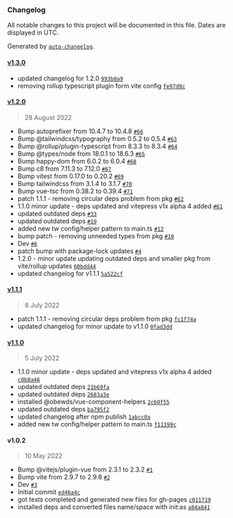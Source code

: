 ### Changelog

All notable changes to this project will be documented in this file. Dates are displayed in UTC.

Generated by [`auto-changelog`](https://github.com/CookPete/auto-changelog).

#### [v1.3.0](https://github.com/obewds/tw-bg-palette-monochromatic/compare/v1.2.0...v1.3.0)

- updated changelog for 1.2.0 [`993b0a9`](https://github.com/obewds/tw-bg-palette-monochromatic/commit/993b0a9bfd3a7951e44a575fcc836196061d11c7)
- removing rollup typescript plugin form vite config [`fe97d9c`](https://github.com/obewds/tw-bg-palette-monochromatic/commit/fe97d9cf8e9ba0467929873be038eb902a1b34e2)

#### [v1.2.0](https://github.com/obewds/tw-bg-palette-monochromatic/compare/v1.1.1...v1.2.0)

> 28 August 2022

- Bump autoprefixer from 10.4.7 to 10.4.8 [`#66`](https://github.com/obewds/tw-bg-palette-monochromatic/pull/66)
- Bump @tailwindcss/typography from 0.5.2 to 0.5.4 [`#63`](https://github.com/obewds/tw-bg-palette-monochromatic/pull/63)
- Bump @rollup/plugin-typescript from 8.3.3 to 8.3.4 [`#64`](https://github.com/obewds/tw-bg-palette-monochromatic/pull/64)
- Bump @types/node from 18.0.1 to 18.6.3 [`#65`](https://github.com/obewds/tw-bg-palette-monochromatic/pull/65)
- Bump happy-dom from 6.0.2 to 6.0.4 [`#68`](https://github.com/obewds/tw-bg-palette-monochromatic/pull/68)
- Bump c8 from 7.11.3 to 7.12.0 [`#67`](https://github.com/obewds/tw-bg-palette-monochromatic/pull/67)
- Bump vitest from 0.17.0 to 0.20.2 [`#69`](https://github.com/obewds/tw-bg-palette-monochromatic/pull/69)
- Bump tailwindcss from 3.1.4 to 3.1.7 [`#70`](https://github.com/obewds/tw-bg-palette-monochromatic/pull/70)
- Bump vue-tsc from 0.38.2 to 0.39.4 [`#71`](https://github.com/obewds/tw-bg-palette-monochromatic/pull/71)
- patch 1.1.1 - removing circular deps problem from pkg [`#62`](https://github.com/obewds/tw-bg-palette-monochromatic/pull/62)
- 1.1.0 minor update - deps updated and vitepress v1x alpha 4 added [`#61`](https://github.com/obewds/tw-bg-palette-monochromatic/pull/61)
- updated outdated deps [`#33`](https://github.com/obewds/tw-bg-palette-monochromatic/pull/33)
- updated outdated deps [`#19`](https://github.com/obewds/tw-bg-palette-monochromatic/pull/19)
- added new tw config/helper pattern to main.ts [`#12`](https://github.com/obewds/tw-bg-palette-monochromatic/pull/12)
- bump patch - removing unneeded types from pkg [`#10`](https://github.com/obewds/tw-bg-palette-monochromatic/pull/10)
- Dev [`#6`](https://github.com/obewds/tw-bg-palette-monochromatic/pull/6)
- patch bump with package-lock updates [`#4`](https://github.com/obewds/tw-bg-palette-monochromatic/pull/4)
- 1.2.0 - minor update updating outdated deps and smaller pkg from vite/rollup updates [`60bdd44`](https://github.com/obewds/tw-bg-palette-monochromatic/commit/60bdd44641f901fce3ba71964cd62c497ccee927)
- updated changelog for v1.1.1 [`5a522cf`](https://github.com/obewds/tw-bg-palette-monochromatic/commit/5a522cf2f98d7aeda2da25204cb3255e01eb0aab)

#### [v1.1.1](https://github.com/obewds/tw-bg-palette-monochromatic/compare/v1.1.0...v1.1.1)

> 8 July 2022

- patch 1.1.1 - removing circular deps problem from pkg [`fc1f74a`](https://github.com/obewds/tw-bg-palette-monochromatic/commit/fc1f74ab2a4ac6374bcc46872ea65c0b6e4a238c)
- updated changelog for minor update to v1.1.0 [`0fad3dd`](https://github.com/obewds/tw-bg-palette-monochromatic/commit/0fad3dd53342d27242671780d04f5e4523243a66)

#### [v1.1.0](https://github.com/obewds/tw-bg-palette-monochromatic/compare/v1.0.2...v1.1.0)

> 5 July 2022

- 1.1.0 minor update - deps updated and vitepress v1x alpha 4 added [`c0b8a46`](https://github.com/obewds/tw-bg-palette-monochromatic/commit/c0b8a46fbbfea6571f03b80093fe27e5c7656448)
- updated outdated deps [`21b69fa`](https://github.com/obewds/tw-bg-palette-monochromatic/commit/21b69fa799fbf1c9b68bce1b97c1d122d91eb36f)
- updated outdated deps [`2683a3e`](https://github.com/obewds/tw-bg-palette-monochromatic/commit/2683a3ef546eb0ca8c0cab43d07867654229175a)
- installed @obewds/vue-component-helpers [`2c60f55`](https://github.com/obewds/tw-bg-palette-monochromatic/commit/2c60f550cb1bc7bac3e8cf88fc45332e20d3dfc0)
- updated outdated deps [`ba795f2`](https://github.com/obewds/tw-bg-palette-monochromatic/commit/ba795f2697569b8f01f50e0b38542b63221640b5)
- updated changelog after npm publish [`1abcc0a`](https://github.com/obewds/tw-bg-palette-monochromatic/commit/1abcc0a6dbe6e131abef8cabecaba808ed8c5e8a)
- added new tw config/helper pattern to main.ts [`f11199c`](https://github.com/obewds/tw-bg-palette-monochromatic/commit/f11199cdfc583fbb62de5456e6c9b10fa92dea87)

#### v1.0.2

> 10 May 2022

- Bump @vitejs/plugin-vue from 2.3.1 to 2.3.2 [`#1`](https://github.com/obewds/tw-bg-palette-monochromatic/pull/1)
- Bump vite from 2.9.7 to 2.9.8 [`#2`](https://github.com/obewds/tw-bg-palette-monochromatic/pull/2)
- Dev [`#3`](https://github.com/obewds/tw-bg-palette-monochromatic/pull/3)
- Initial commit [`ed46a4c`](https://github.com/obewds/tw-bg-palette-monochromatic/commit/ed46a4c008efe1f22b9c29438317896e1cda6373)
- got tests completed and generated new files for gh-pages [`c011719`](https://github.com/obewds/tw-bg-palette-monochromatic/commit/c011719cd1a26f04652d28c286dd9dfc37a4d012)
- installed deps and converted files name/space with init:as [`a84a841`](https://github.com/obewds/tw-bg-palette-monochromatic/commit/a84a841fb730e8481ac0c66f1930f1caa480b3e6)
